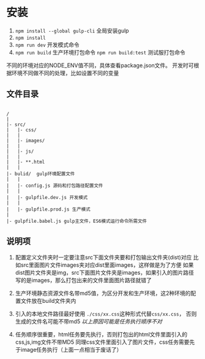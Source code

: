 # 安装

1. `npm install --global gulp-cli` 全局安装gulp
2. `npm install`
3. `npm run dev` 开发模式命令
4. `npm run build` 生产环境打包命令 `npm run build:test` 测试服打包命令

不同的环境对应的NODE_ENV值不同，具体查看package.json文件。 开发时可根据环境不同做不同的处理，比如设置不同的变量

## 文件目录

```

/
|
|- src/
|   |- css/
|   |    
|   |- images/
|   |     
|   |- js/
|   |    
|   |- **.html
|   |
|- bulid/  gulp环境配置文件
|   |
|   |- config.js 源码和打包路径配置文件
|   |
|   |- gulpfile.dev.js 开发模式
|   |
|   |- gulpfile.prod.js 生产模式
|
|- gulpfile.babel.js gulp主文件，ES6模式运行命令所需文件

```

## 说明项

1. 配置定义文件夹时一定要注意src下面文件夹要和打包输出文件夹(dist)对应 
比如src里面图片文件images夹对应dist里面images，这样做是为了方便 
如果dist图片文件夹是img，src下面图片文件夹是images，如果引入的图片路径写的是images，那么打包出来的文件里面图片路径就错了

2. 生产环境静态资源文件名带md5值，为区分开发和生产环境，这2种环境的配置文件放在build文件夹内

3. 引入的本地文件路径最好使用 `./css/xx.css`这种形式代替`css/xx.css`， 否则生成的文件名可能不带md5
*以上原因可能是任务执行顺序不对*

4. 任务顺序很重要，html任务要先执行，否则打包出的html文件里面引入的css,js,img文件不带MD5
同理css文件里面引入了图片文件，css任务需要先于image任务执行（上面一点相当于废话了）
